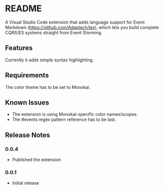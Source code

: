 # README

A Visual Studio Code extension that adds language support for Event Markdown (https://github.com/Adaptech/les), which lets you build complete CQRS/ES systems straight from Event Storming.

## Features

Currently it adds simple syntax highlighting.

## Requirements

The color theme has to be set to Monokai.

## Known Issues

* The extension is using Monokai-specific color names/scopes.
* The #events regex pattern reference has to be last.

## Release Notes

### 0.0.4

* Published the extension

### 0.0.1

* Initial release
